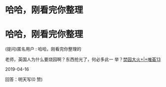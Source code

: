 # 哈哈，刚看完你整理

# 哈哈，刚看完你整理

(提问)匿名用户 : 哈哈，刚看完你整理的

老师，英国人为什么要烧园啊？东西抢光了，何必多此一 举？[焚园大火](https://mp.weixin.qq.com/s/Bi8egXn0gFsAsBJ2kcNBaw)[+|+](https://mp.weixin.qq.com/s/Bi8egXn0gFsAsBJ2kcNBaw)[唯荟](https://mp.weixin.qq.com/s/Bi8egXn0gFsAsBJ2kcNBaw)[13](https://mp.weixin.qq.com/s/Bi8egXn0gFsAsBJ2kcNBaw)

2019-04-16

回答：明天写(0 赞)